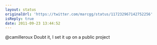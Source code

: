 ```yaml
---
layout: status
originalUrl: 'https://twitter.com/marcgg/status/117232967142752256'
isReply: true
date: 2011-09-23 13:44:52
---
```


@camilleroux Doubt it, I set it up on a public project
